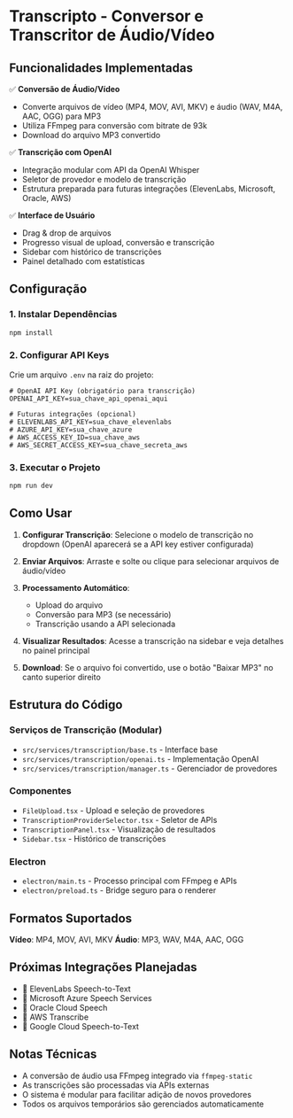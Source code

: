 # Transcripto - Conversor e Transcritor de Áudio/Vídeo

## Funcionalidades Implementadas

✅ **Conversão de Áudio/Vídeo**
- Converte arquivos de vídeo (MP4, MOV, AVI, MKV) e áudio (WAV, M4A, AAC, OGG) para MP3
- Utiliza FFmpeg para conversão com bitrate de 93k
- Download do arquivo MP3 convertido

✅ **Transcrição com OpenAI**
- Integração modular com API da OpenAI Whisper
- Seletor de provedor e modelo de transcrição
- Estrutura preparada para futuras integrações (ElevenLabs, Microsoft, Oracle, AWS)

✅ **Interface de Usuário**
- Drag & drop de arquivos
- Progresso visual de upload, conversão e transcrição
- Sidebar com histórico de transcrições
- Painel detalhado com estatísticas

## Configuração

### 1. Instalar Dependências

```bash
npm install
```

### 2. Configurar API Keys

Crie um arquivo `.env` na raiz do projeto:

```env
# OpenAI API Key (obrigatório para transcrição)
OPENAI_API_KEY=sua_chave_api_openai_aqui

# Futuras integrações (opcional)
# ELEVENLABS_API_KEY=sua_chave_elevenlabs
# AZURE_API_KEY=sua_chave_azure
# AWS_ACCESS_KEY_ID=sua_chave_aws
# AWS_SECRET_ACCESS_KEY=sua_chave_secreta_aws
```

### 3. Executar o Projeto

```bash
npm run dev
```

## Como Usar

1. **Configurar Transcrição**: Selecione o modelo de transcrição no dropdown (OpenAI aparecerá se a API key estiver configurada)

2. **Enviar Arquivos**: Arraste e solte ou clique para selecionar arquivos de áudio/vídeo

3. **Processamento Automático**:
   - Upload do arquivo
   - Conversão para MP3 (se necessário)
   - Transcrição usando a API selecionada

4. **Visualizar Resultados**: Acesse a transcrição na sidebar e veja detalhes no painel principal

5. **Download**: Se o arquivo foi convertido, use o botão "Baixar MP3" no canto superior direito

## Estrutura do Código

### Serviços de Transcrição (Modular)
- `src/services/transcription/base.ts` - Interface base
- `src/services/transcription/openai.ts` - Implementação OpenAI
- `src/services/transcription/manager.ts` - Gerenciador de provedores

### Componentes
- `FileUpload.tsx` - Upload e seleção de provedores
- `TranscriptionProviderSelector.tsx` - Seletor de APIs
- `TranscriptionPanel.tsx` - Visualização de resultados
- `Sidebar.tsx` - Histórico de transcrições

### Electron
- `electron/main.ts` - Processo principal com FFmpeg e APIs
- `electron/preload.ts` - Bridge seguro para o renderer

## Formatos Suportados

**Vídeo**: MP4, MOV, AVI, MKV
**Áudio**: MP3, WAV, M4A, AAC, OGG

## Próximas Integrações Planejadas

- 🔲 ElevenLabs Speech-to-Text
- 🔲 Microsoft Azure Speech Services
- 🔲 Oracle Cloud Speech
- 🔲 AWS Transcribe
- 🔲 Google Cloud Speech-to-Text

## Notas Técnicas

- A conversão de áudio usa FFmpeg integrado via `ffmpeg-static`
- As transcrições são processadas via APIs externas
- O sistema é modular para facilitar adição de novos provedores
- Todos os arquivos temporários são gerenciados automaticamente
